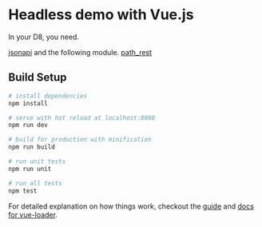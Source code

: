 # Headless demo with Vue.js

In your D8, you need.

[jsonapi](https://www.drupal.org/project/jsonapi) and the following module. [path_rest](https://github.com/isramv/path_rest)

## Build Setup

``` bash
# install dependencies
npm install

# serve with hot reload at localhost:8080
npm run dev

# build for production with minification
npm run build

# run unit tests
npm run unit

# run all tests
npm test
```

For detailed explanation on how things work, checkout the [guide](http://vuejs-templates.github.io/webpack/) and [docs for vue-loader](http://vuejs.github.io/vue-loader).
